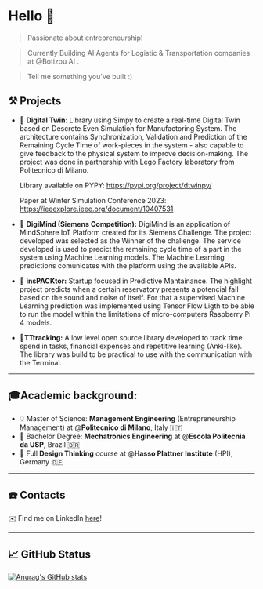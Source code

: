 # Hello 👋

> Passionate about entrepreneurship!

> Currently Building AI Agents for Logistic & Transportation companies at @Botizou AI .

> Tell me something you've built :)

## ⚒️ Projects
- 🤖 **Digital Twin**: Library using Simpy to create a real-time Digital Twin based on Descrete Even Simulation for Manufactoring System. The architecture contains Synchronization, Validation and Prediction of the Remaining Cycle Time of work-pieces in the system - also capable to give feedback to the physical system to improve decision-making. The project was done in partnership with Lego Factory laboratory from Politecnico di Milano. 

  Library available on PYPY: https://pypi.org/project/dtwinpy/
  
  Paper at Winter Simulation Conference 2023: https://ieeexplore.ieee.org/document/10407531


- 🧩 **DigiMind (Siemens Competition):** DigiMind is an application of MindSphere IoT Platform created for its Siemens Challenge. The project developed was selected as the Winner of the challenge. The service developed is used to predict the remaining cycle time of a part in the system using Machine Learning models. The Machine Learning predictions comunicates with the platform using the available APIs.

 
- 🔦 **insPACKtor:** Startup focused in Predictive Mantainance. The highlight project predicts when a certain reservatory presents a potencial fail based on the sound and noise of itself. For that a supervised Machine Learning prediction was implemented using Tensor Flow Ligth to be able to run the model within the limitations of micro-computers Raspberry Pi 4 models.


- 🎯**TTtracking:** A low level open source library developed to track time spend in tasks, financial expenses and repetitive learning (Anki-like). The library was build to be practical to use with the communication with the Terminal.



---

## 🎓Academic background:

- 💡 Master of Science: **Management Engineering** (Entrepreneurship Management) at @**Politecnico di Milano**, Italy :it:
- 🤖 Bachelor Degree: **Mechatronics Engineering** at @**Escola Politecnia da USP**, Brazil :brazil:
- 🎨 Full **Design Thinking** course at @**Hasso Plattner Institute** (HPI), Germany :de:

---
## ☎️ Contacts

✉️ Find me on LinkedIn [here](https://www.linkedin.com/in/p-bacelar/)!

---
## 📈 GitHub Status
[![Anurag's GitHub stats](https://github-readme-stats.zohan.tech/api?username=pedrolbacelar&count_private=true&theme=tokyonight)](https://github.com/anuraghazra/github-readme-stats)

<!--
[![Anurag's GitHub stats](https://github-readme-stats-61qdveq2j-fanwangm.vercel.app/api?username=pedrolbacelar&count_private=true&theme=tokyonight)

[![Top Langs](https://github-readme-stats.vercel.app/api/top-langs/?username=pedrolbacelar)](https://github.com/anuraghazra/github-readme-stats)

**pedrolbacelar/pedrolbacelar** is a ✨ _special_ ✨ repository because its `README.md` (this file) appears on your GitHub profile.
[![Top Langs](https://github-readme-stats.vercel.app/api/top-langs/?username=anuraghazra)](https://github.com/anuraghazra/github-readme-stats)

Here are some ideas to get you started:

- 🔭 I’m currently working on ...
- 🌱 I’m currently learning ...
- 👯 I’m looking to collaborate on ...
- 🤔 I’m looking for help with ...
- 💬 Ask me about ...
- 📫 How to reach me: ...
- 😄 Pronouns: ...
- ⚡ Fun fact: ...
-->
